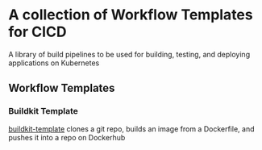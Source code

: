 # A collection of Workflow Templates for CICD
A library of build pipelines to be used for building, testing, and deploying applications on Kubernetes

## Workflow Templates

### Buildkit Template
[buildkit-template](./buildkit-template.yaml) clones a git repo, builds an image from a Dockerfile, and pushes it into a repo on Dockerhub



